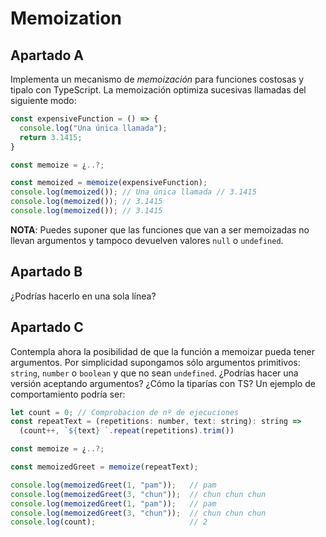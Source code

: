 # Memoization

## Apartado A

Implementa un mecanismo de _memoización_ para funciones costosas y tipalo con TypeScript. La memoización optimiza sucesivas llamadas del siguiente modo:

```js
const expensiveFunction = () => {
  console.log("Una única llamada");
  return 3.1415;
}

const memoize = ¿..?;

const memoized = memoize(expensiveFunction);
console.log(memoized()); // Una única llamada // 3.1415
console.log(memoized()); // 3.1415
console.log(memoized()); // 3.1415
```

**NOTA**: Puedes suponer que las funciones que van a ser memoizadas no llevan argumentos y tampoco devuelven valores `null` o `undefined`.

## Apartado B

¿Podrías hacerlo en una sola línea?

## Apartado C

Contempla ahora la posibilidad de que la función a memoizar pueda tener argumentos. Por simplicidad supongamos sólo argumentos primitivos: `string`, `number` o `boolean` y que no sean `undefined`. ¿Podrías hacer una versión aceptando argumentos? ¿Cómo la tiparías con TS? Un ejemplo de comportamiento podría ser:

```js
let count = 0; // Comprobacion de nº de ejecuciones
const repeatText = (repetitions: number, text: string): string =>
  (count++, `${text} `.repeat(repetitions).trim())

const memoize = ¿..?;

const memoizedGreet = memoize(repeatText);

console.log(memoizedGreet(1, "pam"));   // pam
console.log(memoizedGreet(3, "chun"));  // chun chun chun
console.log(memoizedGreet(1, "pam"));   // pam
console.log(memoizedGreet(3, "chun"));  // chun chun chun
console.log(count);                     // 2
```
